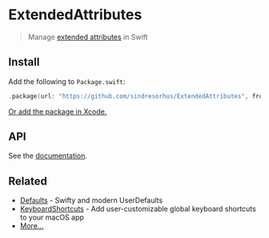 # ExtendedAttributes

> Manage [extended attributes](https://en.wikipedia.org/wiki/Extended_file_attributes) in Swift

## Install

Add the following to `Package.swift`:

```swift
.package(url: "https://github.com/sindresorhus/ExtendedAttributes", from: "1.0.0")
```

[Or add the package in Xcode.](https://developer.apple.com/documentation/xcode/adding-package-dependencies-to-your-app)

## API

See the [documentation](https://swiftpackageindex.com/sindresorhus/ExtendedAttributes/documentation/extendedattributes).

## Related

- [Defaults](https://github.com/sindresorhus/Defaults) - Swifty and modern UserDefaults
- [KeyboardShortcuts](https://github.com/sindresorhus/KeyboardShortcuts) - Add user-customizable global keyboard shortcuts to your macOS app
- [More…](https://github.com/search?q=user%3Asindresorhus+language%3Aswift+archived%3Afalse&type=repositories)
